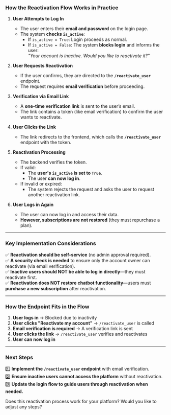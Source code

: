 ### **How the Reactivation Flow Works in Practice**
1. **User Attempts to Log In**  
   - The user enters their **email and password** on the login page.
   - The system **checks `is_active`**:
     - If `is_active = True`: Login proceeds as normal.
     - If `is_active = False`: The system **blocks login** and informs the user:  
       _"Your account is inactive. Would you like to reactivate it?"_
   
2. **User Requests Reactivation**  
   - If the user confirms, they are directed to the **`/reactivate_user`** endpoint.
   - The request requires **email verification** before proceeding.

3. **Verification via Email Link**  
   - A **one-time verification link** is sent to the user’s email.
   - The link contains a token (like email verification) to confirm the user wants to reactivate.

4. **User Clicks the Link**  
   - The link redirects to the frontend, which calls the **`/reactivate_user`** endpoint with the token.

5. **Reactivation Processing**  
   - The backend verifies the token.
   - If valid:
     - The **user's `is_active` is set to `True`**.
     - The user **can now log in**.
   - If invalid or expired:
     - The system rejects the request and asks the user to request another reactivation link.

6. **User Logs in Again**  
   - The user can now log in and access their data.
   - **However, subscriptions are not restored** (they must repurchase a plan).

---

### **Key Implementation Considerations**
✅ **Reactivation should be self-service** (no admin approval required).  
✅ **A security check is needed** to ensure only the account owner can reactivate (via email verification).  
✅ **Inactive users should NOT be able to log in directly**—they must reactivate first.  
✅ **Reactivation does NOT restore chatbot functionality**—users must **purchase a new subscription** after reactivation.  

---

### **How the Endpoint Fits in the Flow**
1. **User logs in** → Blocked due to inactivity  
2. **User clicks "Reactivate my account"** → `/reactivate_user` is called  
3. **Email verification is required** → A verification link is sent  
4. **User clicks the link** → `/reactivate_user` verifies and reactivates  
5. **User can now log in**  

---

### **Next Steps**
1️⃣ **Implement the `/reactivate_user` endpoint** with email verification.  
2️⃣ **Ensure inactive users cannot access the platform** without reactivation.  
3️⃣ **Update the login flow to guide users through reactivation when needed.**  

Does this reactivation process work for your platform? Would you like to adjust any steps?
